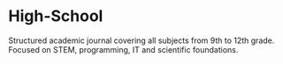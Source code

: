 # High-School
Structured academic journal covering all subjects from 9th to 12th grade. Focused on STEM, programming, IT and scientific foundations.
